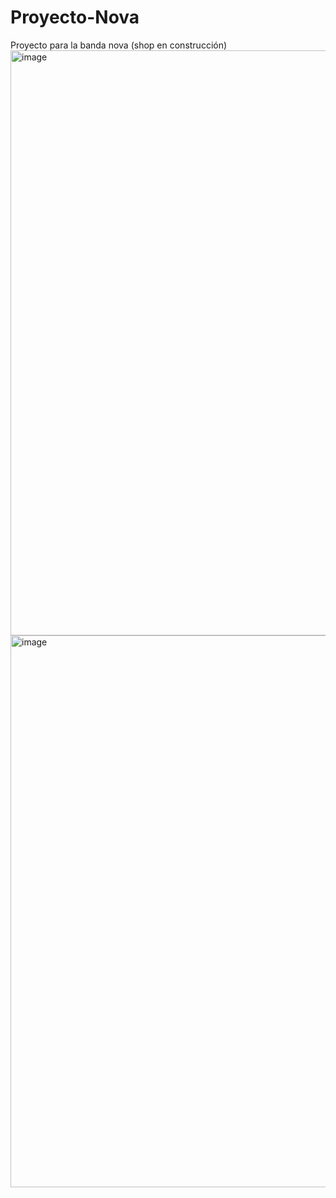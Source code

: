 # Proyecto-Nova
Proyecto para la banda nova (shop en construcción)
<img width="1917" height="936" alt="image" src="https://github.com/user-attachments/assets/dc23f1ee-3ae4-4046-8bf4-4b930ab18d9f" />
<img width="1919" height="883" alt="image" src="https://github.com/user-attachments/assets/b1332e4d-da49-4adf-bab2-91bb5910f6fa" />
